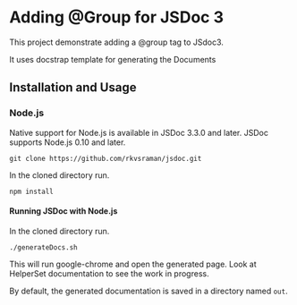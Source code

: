 Adding @Group for JSDoc 3
=======

This project demonstrate adding a @group tag to JSdoc3. 

It uses docstrap template for generating the Documents

Installation and Usage
----------------------


### Node.js

Native support for Node.js is available in JSDoc 3.3.0 and later. JSDoc
supports Node.js 0.10 and later.


    git clone https://github.com/rkvsraman/jsdoc.git

In the cloned directory run.

    npm install


#### Running JSDoc with Node.js

In the cloned directory run.

    ./generateDocs.sh 

This will run google-chrome and open the generated page. Look at HelperSet documentation to see the work in progress.


By default, the generated documentation is saved in a directory named `out`.


